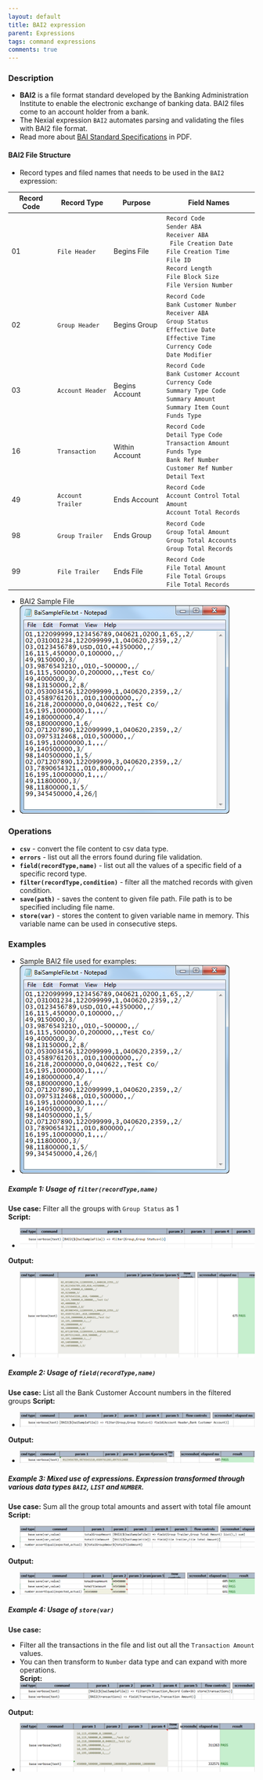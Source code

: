 ```yaml
---
layout: default
title: BAI2 expression
parent: Expressions
tags: command expressions
comments: true
---
```


### Description

- **BAI2**  is  a  file  format  standard  developed  by  the  Banking  Administration  Institute to  enable  the 
  electronic  exchange  of  banking  data. BAI2 files come to an account holder from a bank.
- The Nexial expression `BAI2` automates parsing and validating the files with BAI2 file format.
- Read more about [BAI Standard Specifications](https://www.bai.org/docs/default-source/libraries/site-general-downloads/cash_management_2005.pdf) in PDF. 

#### BAI2 File Structure
- Record types and filed names that needs to be used in the `BAI2` expression:

| Record Code | Record Type | Purpose | Field Names |
| --- | --- | --- | --- |
| 01  | `File Header` | Begins File | `Record Code`<br/>`Sender ABA`<br/>`Receiver ABA`<br/>` File Creation Date`<br/>`File Creation Time`<br/>`File ID`<br/>`Record Length`<br/>`File Block Size`<br/>`File Version Number`|
| 02  | `Group Header` | Begins Group |`Record Code`<br/>`Bank Customer Number`<br/>`Receiver ABA`<br/>`Group Status`<br/>`Effective Date`<br/>`Effective Time`<br/>`Currency Code`<br/>`Date Modifier`|
| 03  | `Account Header` | Begins Account | `Record Code`<br/>`Bank Customer Account`<br/>`Currency Code`<br/>`Summary Type Code`<br/>`Summary Amount`<br/>`Summary Item Count`<br/>`Funds Type`|
| 16  | `Transaction` | Within Account | `Record Code`<br/>`Detail Type Code`<br/>`Transaction Amount`<br/>`Funds Type`<br/>`Bank Ref Number`<br/>`Customer Ref Number`<br/>`Detail Text` |
| 49  | `Account Trailer` | Ends Account | `Record Code`<br/>`Account Control Total Amount`<br/>`Account Total Records`|
| 98  | `Group Trailer` | Ends Group | `Record Code`<br/>`Group Total Amount`<br/>`Group Total Accounts`<br/>`Group Total Records`|
| 99  | `File Trailer` | Ends File | `Record Code`<br/>`File Total Amount`<br/>`File Total Groups`<br/>`File Total Records`|

- BAI2 Sample File<br/>
- ![](image/BAI2_01.png)


### Operations

- **`csv`** - convert the file content to csv data type.
- **`errors`** - list out all the errors found during file validation.
- **`field(recordType,name)`** - list out all the values of a specific field of a specific record type.
- **`filter(recordType,condition)`** - filter all the matched records with given condition.
- **`save(path)`** - saves the content to given file path. File path is to be specified including file name.  
- **`store(var)`** - stores the content to given variable name in memory. This variable name can be used in consecutive steps. 

### Examples

- Sample BAI2 file used for examples:
- ![](image/BAI2_01.png) 

##### Example 1: Usage of `filter(recordType,name)`
**Use case:** Filter all the groups with `Group Status` as 1<br/>
**Script:**<br/>
- ![](image/BAI2_02.png)

**Output:**<br/>
- ![](image/BAI2_03.png)

##### Example 2: Usage of `field(recordType,name)`
**Use case:** List all the Bank Customer Account numbers in the filtered groups
**Script:**<br/>
- ![](image/BAI2_04.png)

**Output:**<br/>
- ![](image/BAI2_05.png)

##### Example 3: Mixed use of expressions. Expression transformed through various data types `BAI2`, `LIST` and `NUMBER`.
**Use case:** Sum all the group total amounts and assert with total file amount <br/>
**Script:**<br/>
- ![](image/BAI2_06.png)

**Output:**<br/>
- ![](image/BAI2_07.png)

##### Example 4: Usage of `store(var)`
**Use case:**
 - Filter all the transactions in the file and list out all the `Transaction Amount` values.
 -  You can then transform to `Number` data type and can expand with more operations.<br/>
**Script:**<br/>
- ![](image/BAI2_08.png)

**Output:**<br/>
- ![](image/BAI2_09.png)